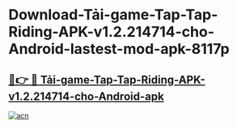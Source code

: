 # Download-Tải-game-Tap-Tap-Riding-APK-v1.2.214714-cho-Android-lastest-mod-apk-8117p

<h2><a href="https://apkcomod.com?title=Tải-game-Tap-Tap-Riding-APK-v1.2.214714-cho-Android">🔗👉 🔴 Tải-game-Tap-Tap-Riding-APK-v1.2.214714-cho-Android-apk </a></h2>

[![acn](https://github.com/user-attachments/assets/0f9c940e-d8b0-45ae-aac7-cd30a18b3e1c)](https://apkcomod.com?title=Tải-game-Tap-Tap-Riding-APK-v1.2.214714-cho-Android)
